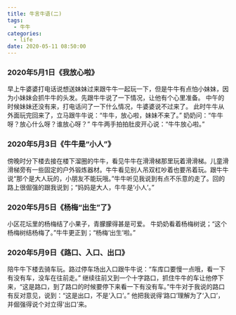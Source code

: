```yaml
---
title: 牛言牛语(二)
tags:
  - 牛牛
categories:
  - life
date: 2020-05-11 08:50:00
---
```


### 2020年5月1日《我放心啦》
早上牛婆婆打电话说想送妹妹过来跟牛牛一起玩一下，但是牛牛有点怕小妹妹，因为小妹妹会抓牛牛的头发。先跟牛牛说了一下情况，让他有个心里准备。
中午的时候妹妹还没有来，打电话问了一下什么情况，牛婆婆说不过来了。
此时牛牛从外面玩完回来了，立马跟牛牛说：“牛牛，放心啦，妹妹不来了。”
奶奶问：“牛牛呀？放心什么呀？谁放心呀？”
牛牛两手拍拍肚皮开心说：“牛牛放心啦。”
 
### 2020年5月3日《牛牛是“小人”》
傍晚时分下楼去接在楼下溜圈的牛牛，看见牛牛在滑滑梯那里玩着滑滑梯。儿童滑滑梯旁有一些固定的户外锻炼器材。牛牛看见别人吊双杠吵着也要吊着玩。跟牛牛说“那个是大人玩的，小朋友不能玩哦。”牛牛听见我说到有点不乐意的走了。回的路上很倔强的跟我说到；“妈妈是大人，牛牛是‘小人’。”

### 2020年5月5日《杨梅“出生”了》
小区花坛里的杨梅结了小果子，青朦朦得甚是可爱。
牛奶奶看着杨梅树说；“这个杨梅树结杨梅了。”牛牛更正到；“杨梅‘出生’啦。”

### 2020年5月9日《路口、入口、出口》
陪牛牛下楼去骑车玩。路过停车场出入口跟牛牛说：“车库口要慢一点哦，看一下有没有车，没车在往前走。”
继续往前又到一个十字路口，抓住牛牛的车让他停下来，“这是路口，到了路口的时候要停下来看一下有没有车。”牛牛对于我说的路口有反对意见，说到：“这是出口，不是‘入口’。”
他把我说得‘路口’理解为了‘入口’，并倔强得说个对立得‘出口’来。
<!--stackedit_data:
eyJoaXN0b3J5IjpbMTQ3NDQ1NjM5OSwyMDQzMjE5MjA1XX0=
-->